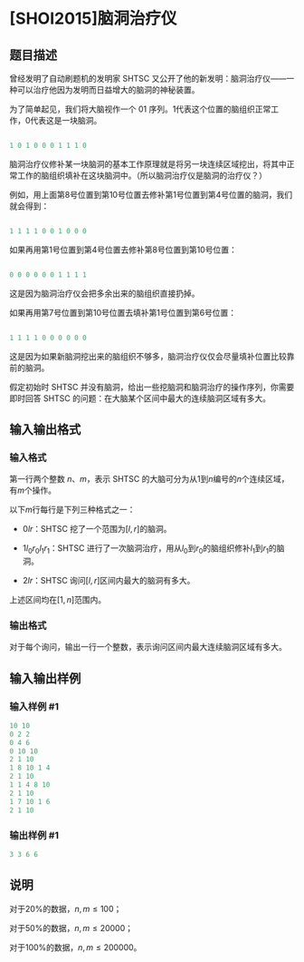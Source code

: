 # [SHOI2015]脑洞治疗仪

## 题目描述

曾经发明了自动刷题机的发明家 SHTSC 又公开了他的新发明：脑洞治疗仪——一种可以治疗他因为发明而日益增大的脑洞的神秘装置。

为了简单起见，我们将大脑视作一个 01 序列。$1$代表这个位置的脑组织正常工作，$0$代表这是一块脑洞。

```cpp

1 0 1 0 0 0 1 1 1 0

```

脑洞治疗仪修补某一块脑洞的基本工作原理就是将另一块连续区域挖出，将其中正常工作的脑组织填补在这块脑洞中。（所以脑洞治疗仪是脑洞的治疗仪？）

例如，用上面第$8$号位置到第$10$号位置去修补第$1$号位置到第$4$号位置的脑洞，我们就会得到：

```cpp

1 1 1 1 0 0 1 0 0 0

```

如果再用第$1$号位置到第$4$号位置去修补第$8$号位置到第$10$号位置：

```cpp

0 0 0 0 0 0 1 1 1 1

```

这是因为脑洞治疗仪会把多余出来的脑组织直接扔掉。

如果再用第$7$号位置到第$10$号位置去填补第$1$号位置到第$6$号位置：

```cpp

1 1 1 1 0 0 0 0 0 0

```

这是因为如果新脑洞挖出来的脑组织不够多，脑洞治疗仪仅会尽量填补位置比较靠前的脑洞。

假定初始时 SHTSC 并没有脑洞，给出一些挖脑洞和脑洞治疗的操作序列，你需要即时回答 SHTSC 的问题：在大脑某个区间中最大的连续脑洞区域有多大。

## 输入输出格式

### 输入格式

第一行两个整数 $n$、$m$，表示 SHTSC 的大脑可分为从$1$到$n$编号的$n$个连续区域，有$m$个操作。

以下$m$行每行是下列三种格式之一：

- $0 l r$：SHTSC 挖了一个范围为$[l,r]$的脑洞。

- $1 l_0 r_0 l_1 r_1$：SHTSC 进行了一次脑洞治疗，用从$l_0$到$r_0$的脑组织修补$l_1$到$r_1$的脑洞。

- $2 l r$：SHTSC 询问$[l,r]$区间内最大的脑洞有多大。

上述区间均在$[1,n]$范围内。

### 输出格式

对于每个询问，输出一行一个整数，表示询问区间内最大连续脑洞区域有多大。

## 输入输出样例

### 输入样例 #1

```cpp
10 10
0 2 2
0 4 6
0 10 10
2 1 10
1 8 10 1 4
2 1 10
1 1 4 8 10
2 1 10
1 7 10 1 6
2 1 10
```


### 输出样例 #1

```cpp
3 3 6 6
```


## 说明

对于20%的数据，$n,m≤100$；

对于50%的数据，$n,m≤20000$；

对于100%的数据，$n,m≤200000$。

